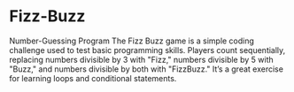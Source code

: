 # Fizz-Buzz
Number-Guessing Program
The Fizz Buzz game is a simple coding challenge used to test basic programming skills. Players count sequentially, replacing numbers divisible by 3 with "Fizz," numbers divisible by 5 with "Buzz," and numbers divisible by both with "FizzBuzz." It’s a great exercise for learning loops and conditional statements.
